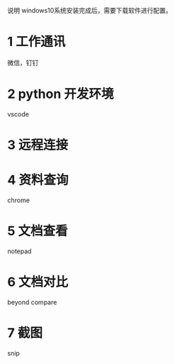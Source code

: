  说明 windows10系统安装完成后，需要下载软件进行配置。
# 1 工作通讯
微信，钉钉

# 2 python 开发环境 
vscode
# 3 远程连接

# 4 资料查询
chrome
# 5 文档查看
notepad 
# 6 文档对比
beyond compare
# 7 截图
snip



<!--stackedit_data:
eyJoaXN0b3J5IjpbMTUyMzE3NjE3MSwtNTIwNDEzMjksLTE1Nj
A2OTk4NTQsLTIwODEyODE0OTIsLTk0NjUxNTcwMiwtNTA0NzQz
MjI2XX0=
-->